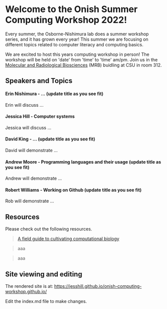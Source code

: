 # Welcome to the Onish Summer Computing Workshop 2022!

Every summer, the Osborne-Nishimura lab does a summer workshop series, and it has grown every year! This summer we are focusing on different topics related to computer literacy and computing basics. 

We are excited to host this years computing workshop in person! The workshop will be held on 'date' from 'time' to 'time' am/pm. Join us in the [Molecular and Radiological Biosciences](https://goo.gl/maps/e9LsEpLVtt4xpX8Z7) (MRB) buidling at CSU in room 312.

## Speakers and Topics 

#### Erin Nishimura - ... (update title as you see fit)

Erin will discuss ...

#### Jessica Hill - Computer systems 

Jessica will discuss ...

#### David King - ... (update title as you see fit)

David will demonstrate ...

#### Andrew Moore - Programming languages and their usage (update title as you see fit)

Andrew will demonstrate ...

#### Robert Williams - Working on Github (update title as you see fit)

Rob will demonstrate ...

## Resources

Please check out the following resources.

> [A field guide to cultivating computational biology](https://journals.plos.org/plosbiology/article?id=10.1371/journal.pbio.3001419)

> aaa

> aaa


## Site viewing and editing

The rendered site is at: https://jesshill.github.io/onish-computing-workshop.github.io/

Edit the index.md file to make changes.
